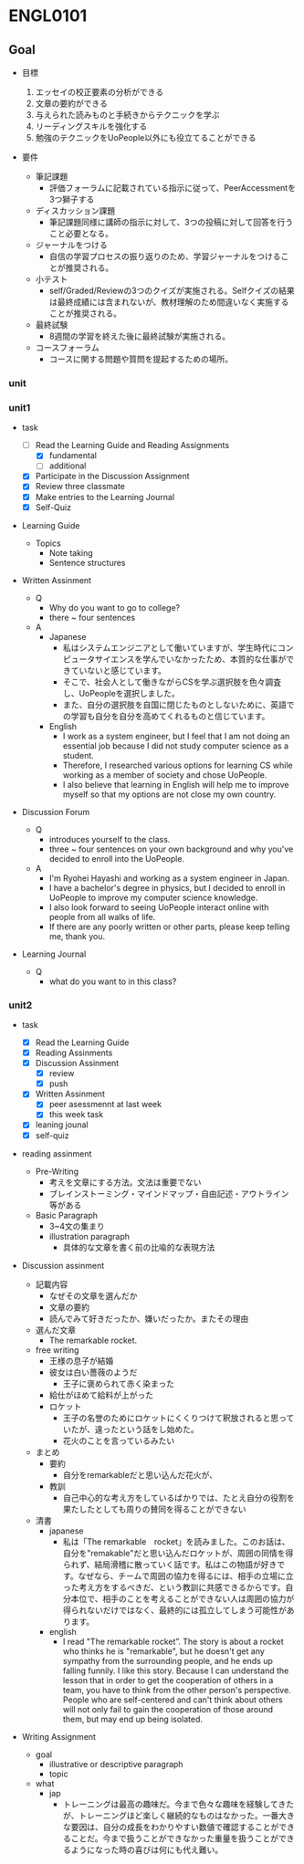# ENGL0101

## Goal

- 目標
  1. エッセイの校正要素の分析ができる
  2. 文章の要約ができる
  3. 与えられた読みものと手続きからテクニックを学ぶ
  4. リーディングスキルを強化する
  5. 勉強のテクニックをUoPeople以外にも役立てることができる

- 要件
  - 筆記課題
    - 評価フォーラムに記載されている指示に従って、PeerAccessmentを3つ獅子する
  - ディスカッション課題
    - 筆記課題同様に講師の指示に対して、3つの投稿に対して回答を行うこと必要となる。
  - ジャーナルをつける
    - 自信の学習プロセスの振り返りのため、学習ジャーナルをつけることが推奨される。
  - 小テスト
    - self/Graded/Reviewの3つのクイズが実施される。Selfクイズの結果は最終成績には含まれないが、教材理解のため間違いなく実施することが推奨される。
  - 最終試験
    - 8週間の学習を終えた後に最終試験が実施される。
  - コースフォーラム
    - コースに関する問題や質問を提起するための場所。

### unit

### unit1

- task
  - [ ] Read the Learning Guide and Reading Assignments
    - [x] fundamental
    - [ ] additional
  - [x] Participate in the Discussion Assignment
  - [x] Review three classmate
  - [x] Make entries to the Learning Journal
  - [x] Self-Quiz

- Learning Guide
  - Topics
    - Note taking
    - Sentence structures

- Written Assinment
  - Q
    - Why do you want to go to college?
    - there ~ four sentences
  - A
    - Japanese
      - 私はシステムエンジニアとして働いていますが、学生時代にコンピュータサイエンスを学んでいなかったため、本質的な仕事ができていないと感じています。
      - そこで、社会人として働きながらCSを学ぶ選択肢を色々調査し、UoPeopleを選択しました。
      - また、自分の選択肢を自国に閉じたものとしないために、英語での学習も自分を自分を高めてくれるものと信じています。
    - English
      - I work as a system engineer, but I feel that I am not doing an essential job because I did not study computer science as a student.
      - Therefore, I researched various options for learning CS while working as a member of society and chose UoPeople.
      - I also believe that learning in English will help me to improve myself so that my options are not  close my own country.

- Discussion Forum
  - Q
    - introduces yourself to the class.
    - three ~ four sentences on your own background and why you've decided to enroll into the UoPeople.
  - A
    - I'm Ryohei Hayashi and working as a system engineer in Japan.
    - I have a bachelor's degree in physics, but I decided to enroll in UoPeople to improve my computer science knowledge.
    - I also look forward to seeing UoPeople interact online with people from all walks of life.
    - If there are any poorly written or other parts, please keep telling me, thank you.

- Learning Journal
  - Q
    - what do you want to in this class?



### unit2

- task
  - [x] Read the Learning Guide
  - [x] Reading Assinments
  - [x] Discussion Assinment
    - [x] review
    - [x] push
  - [x] Written Assinment
    - [x] peer asessmennt at last week
    - [x] this week task
  - [x] leaning jounal
  - [x] self-quiz

- reading assinment
  - Pre-Writing
    - 考えを文章にする方法。文法は重要でない
    - ブレインストーミング・マインドマップ・自由記述・アウトライン等がある
  - Basic Paragraph
    - 3~4文の集まり
    - illustration paragraph
      - 具体的な文章を書く前の比喩的な表現方法

- Discussion assinment
  - 記載内容
    - なぜその文章を選んだか
    - 文章の要約
    - 読んでみて好きだったか、嫌いだったか。またその理由
  - 選んだ文章
    - The remarkable rocket.
  - free writing
    - 王様の息子が結婚
    - 彼女は白い薔薇のようだ
      - 王子に褒められて赤く染まった
    - 給仕がほめて給料が上がった
    - ロケット
      - 王子の名誉のためにロケットにくくりつけて釈放されると思っていたが、違ったという話をし始めた。
      - 花火のことを言っているみたい
  - まとめ
    - 要約
      - 自分をremarkableだと思い込んだ花火が、
    - 教訓
      - 自己中心的な考え方をしているばかりでは、たとえ自分の役割を果たしたとしても周りの賛同を得ることができない
  - 清書
    - japanese
      - 私は「The remarkable　rocket」を読みました。このお話は、自分を"remakable"だと思い込んだロケットが、周囲の同情を得られず、結局滑稽に散っていく話です。私はこの物語が好きです。なぜなら、チームで周囲の協力を得るには、相手の立場に立った考え方をするべきだ、という教訓に共感できるからです。自分本位で、相手のことを考えることができない人は周囲の協力が得られないだけではなく、最終的には孤立してしまう可能性があります。
    - english
      - I read "The remarkable rocket”. The story is about a rocket who thinks he is "remarkable", but he doesn't get any sympathy from the surrounding people, and he ends up falling funnily. I like this story. Because I can understand the lesson that in order to get the cooperation of others in a team, you have to think from the other person's perspective. People who are self-centered and can't think about others will not only fail to gain the cooperation of those around them, but may end up being isolated.

- Writing Assignment
  - goal
    - illustrative or descriptive paragraph
    - topic
  - what
    - jap
      - トレーニングは最高の趣味だ。今まで色々な趣味を経験してきたが、トレーニングほど楽しく継続的なものはなかった。一番大きな要因は、自分の成長をわかりやすい数値で確認することができることだ。今まで扱うことができなかった重量を扱うことができるようになった時の喜びは何にも代え難い。
